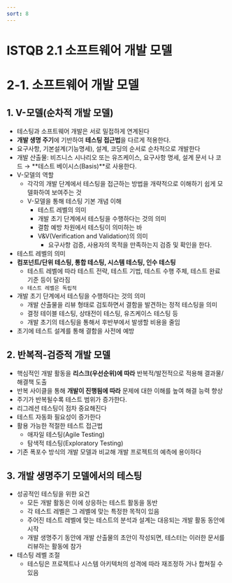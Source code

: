 ```yaml
---
sort: 8
---
```


# ISTQB 2.1 소프트웨어 개발 모델

# 2-1. 소프트웨어 개발 모델
## 1. V-모델(순차적 개발 모델)
   - 테스팅과 소프트웨어 개발은 서로 밀접하게 연계된다
   - **개발 생명 주기**에 기반하여 **테스팅 접근법**을 다르게 적용한다.
   - 요구사항, 기본설계(기능명세), 설계, 코딩의 순서로 순차적으로 개발한다
   - 개발 산출물: 비즈니스 시나리오 또는 유즈케이스, 요구사항 명세, 설계 문서 나 코드 → **테스트 베이시스(Basis)**로 사용한다.
   - V-모델의 역할 
     - 각각의 개발 단계에서 테스팅을 접근하는 방법을 개략적으로 이해하기 쉽게 모델화하여 보여주는 것
     - V-모델을 통해 테스팅 기본 개념 이해
       - 테스트 레벨의 의미
       - 개발 초기 단계에서 테스팅을 수행하다는 것의 의미
       - 결함 예방 차원에서 테스팅이 의미하는 바
       - V&V(Verification and Validation)의 의미
         - 요구사항 검증, 사용자의 목적을 만족하는지 검증 및 확인을 한다.
   - 테스트 레벨의 의미
   - **컴포넌트/단위 테스팅, 통합 테스팅, 시스템 테스팅, 인수 테스팅** 
     - 테스트 레벨에 따라 테스트 전략, 테스트 기법, 테스트 수행 주체, 테스트 완료 기준 등이 달라짐
     - `테스트 레벨은 독립적` 
   - 개발 초기 단계에서 테스팅을 수행하다는 것의 의미 
     - 개발 산출물을 리뷰 형태로 검토하면서 결함을 발견하는 정적 테스팅을 의미
     - 결정 테이블 테스팅, 상태전이 테스팅, 유즈케이스 테스팅 등
     - 개발 초기의 테스팅을 통해서 후반부에서 발생할 비용을 줄임 
   - 초기에 테스트 설계를 통해 결함을 사전에 예방

## 2. 반복적-검증적 개발 모델
   - 핵심적인 개발 활동을 **리스크(우선순위)에 따라** 반복적/발전적으로 적용해 결과물/해결책 도출
   - 반복 사이클을 통해 **개발이 진행됨에 따라** 문제에 대한 이해를 높여 해결 능력 향상
   - 주기가 반복될수록 테스트 범위가 증가한다.
   - 리그레션 테스팅이 점차 중요해진다
   - 테스트 자동화 필요성이 증가한다
   - 활용 가능한 적절한 테스트 접근법
     - 애자일 테스팅(Agile Testing)
     - 탐색적 테스팅(Exploratory Testing)
   - 기존 폭포수 방식의 개발 모델과 비교해 개발 프로젝트의 예측에 용이하다 

## 3. 개발 생명주기 모델에서의 테스팅
   - 성공적인 테스팅을 위한 요건
     - 모든 개발 활동은 이에 상응하는 테스트 활동을 동반
     - 각 테스트 레벨은 그 레벨에 맞는 특정한 목적이 있음
     - 주어진 테스트 레벨에 맞는 테스트의 분석과 설계는 대응되는 개발 활동 동안에 시작
     - 개발 생명주기 동안에 개발 산출물의 초안이 작성되면, 테스터는 이러한 문서를 리뷰하는 활동에 참가 
   - 테스팅 레벨 조절 
     - 테스팅은 프로젝트나 시스템 아키텍처의 성격에 따라 재조정하 거나 합쳐질 수 있음

